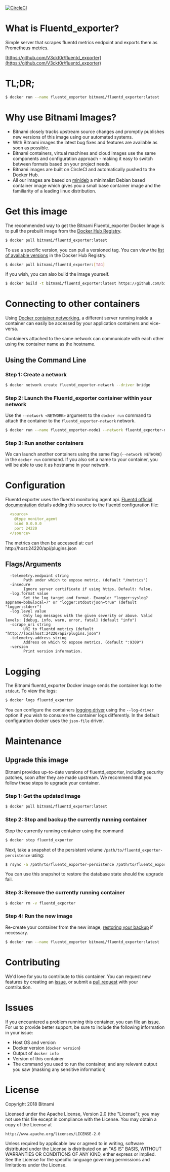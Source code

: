 [![CircleCI](https://circleci.com/gh/bitnami/bitnami-docker-fluentd_exporter/tree/master.svg?style=shield)](https://circleci.com/gh/bitnami/bitnami-docker-fluentd_exporter/tree/master)

# What is Fluentd_exporter?

Simple server that scrapes fluentd metrics endpoint and exports them as Prometheus metrics.

[https://github.com/V3ckt0r/fluentd_exporter](https://github.com/V3ckt0r/fluentd_exporter)

# TL;DR;

```bash
$ docker run --name fluentd_exporter bitnami/fluentd_exporter:latest
```

# Why use Bitnami Images?

* Bitnami closely tracks upstream source changes and promptly publishes new versions of this image using our automated systems.
* With Bitnami images the latest bug fixes and features are available as soon as possible.
* Bitnami containers, virtual machines and cloud images use the same components and configuration approach - making it easy to switch between formats based on your project needs.
* Bitnami images are built on CircleCI and automatically pushed to the Docker Hub.
* All our images are based on [minideb](https://github.com/bitnami/minideb) a minimalist Debian based container image which gives you a small base container image and the familiarity of a leading linux distribution.

# Get this image

The recommended way to get the Bitnami Fluentd_exporter Docker Image is to pull the prebuilt image from the [Docker Hub Registry](https://hub.docker.com/r/bitnami/fluentd_exporter).

```bash
$ docker pull bitnami/fluentd_exporter:latest
```

To use a specific version, you can pull a versioned tag. You can view the [list of available versions](https://hub.docker.com/r/bitnami/fluentd_exporter/tags/) in the Docker Hub Registry.

```bash
$ docker pull bitnami/fluentd_exporter:[TAG]
```

If you wish, you can also build the image yourself.

```bash
$ docker build -t bitnami/fluentd_exporter:latest https://github.com/bitnami/bitnami-docker-fluentd_exporter.git
```

# Connecting to other containers

Using [Docker container networking](https://docs.docker.com/engine/userguide/networking/), a different server running inside a container can easily be accessed by your application containers and vice-versa.

Containers attached to the same network can communicate with each other using the container name as the hostname.

## Using the Command Line

### Step 1: Create a network

```bash
$ docker network create fluentd_exporter-network --driver bridge
```

### Step 2: Launch the Fluentd_exporter container within your network

Use the `--network <NETWORK>` argument to the `docker run` command to attach the container to the `fluentd_exporter-network` network.

```bash
$ docker run --name fluentd_exporter-node1 --network fluentd_exporter-network bitnami/fluentd_exporter:latest
```

### Step 3: Run another containers

We can launch another containers using the same flag (`--network NETWORK`) in the `docker run` command. If you also set a name to your container, you will be able to use it as hostname in your network.


# Configuration

Fluentd exporter uses the fluentd monitoring agent api. [Fluentd official documentation](https://docs.fluentd.org/v1.0/articles/monitoring) details adding this source to the fluentd configuration file:
```yaml
  <source>
    @type monitor_agent
    bind 0.0.0.0
    port 24220
  </source>
```
The metrics can then be accessed at: curl http://host:24220/api/plugins.json

## Flags/Arguments
```
  -telemetry.endpoint string
    	Path under which to expose metric. (default "/metrics")
  -insecure
    	Ignore server certificate if using https, Default: false.
  -log.format value
    	Set the log target and format. Example: "logger:syslog?appname=bob&local=7" or "logger:stdout?json=true" (default "logger:stderr")
  -log.level value
    	Only log messages with the given severity or above. Valid levels: [debug, info, warn, error, fatal] (default "info")
  -scrape_uri string
    	URI to fluentd metrics (default "http://localhost:24220/api/plugins.json")
  -telemetry.address string
    	Address on which to expose metrics. (default ":9309")
  -version
    	Print version information.
```

# Logging

The Bitnami fluentd_exporter Docker image sends the container logs to the `stdout`. To view the logs:

```bash
$ docker logs fluentd_exporter
```

You can configure the containers [logging driver](https://docs.docker.com/engine/admin/logging/overview/) using the `--log-driver` option if you wish to consume the container logs differently. In the default configuration docker uses the `json-file` driver.

# Maintenance

## Upgrade this image

Bitnami provides up-to-date versions of fluentd_exporter, including security patches, soon after they are made upstream. We recommend that you follow these steps to upgrade your container.

### Step 1: Get the updated image

```bash
$ docker pull bitnami/fluentd_exporter:latest
```

### Step 2: Stop and backup the currently running container

Stop the currently running container using the command

```bash
$ docker stop fluentd_exporter
```

Next, take a snapshot of the persistent volume `/path/to/fluentd_exporter-persistence` using:

```bash
$ rsync -a /path/to/fluentd_exporter-persistence /path/to/fluentd_exporter-persistence.bkp.$(date +%Y%m%d-%H.%M.%S)
```

You can use this snapshot to restore the database state should the upgrade fail.

### Step 3: Remove the currently running container

```bash
$ docker rm -v fluentd_exporter
```

### Step 4: Run the new image

Re-create your container from the new image, [restoring your backup](#restoring-a-backup) if necessary.

```bash
$ docker run --name fluentd_exporter bitnami/fluentd_exporter:latest
```

# Contributing

We'd love for you to contribute to this container. You can request new features by creating an [issue](https://github.com/bitnami/bitnami-docker-fluentd_exporter/issues), or submit a [pull request](https://github.com/bitnami/bitnami-docker-fluentd_exporter/pulls) with your contribution.

# Issues

If you encountered a problem running this container, you can file an [issue](https://github.com/bitnami/bitnami-docker-fluentd_exporter/issues). For us to provide better support, be sure to include the following information in your issue:

- Host OS and version
- Docker version (`docker version`)
- Output of `docker info`
- Version of this container
- The command you used to run the container, and any relevant output you saw (masking any sensitive information)

# License
Copyright 2018 Bitnami

Licensed under the Apache License, Version 2.0 (the "License");
you may not use this file except in compliance with the License.
You may obtain a copy of the License at

    http://www.apache.org/licenses/LICENSE-2.0

Unless required by applicable law or agreed to in writing, software
distributed under the License is distributed on an "AS IS" BASIS,
WITHOUT WARRANTIES OR CONDITIONS OF ANY KIND, either express or implied.
See the License for the specific language governing permissions and
limitations under the License.
